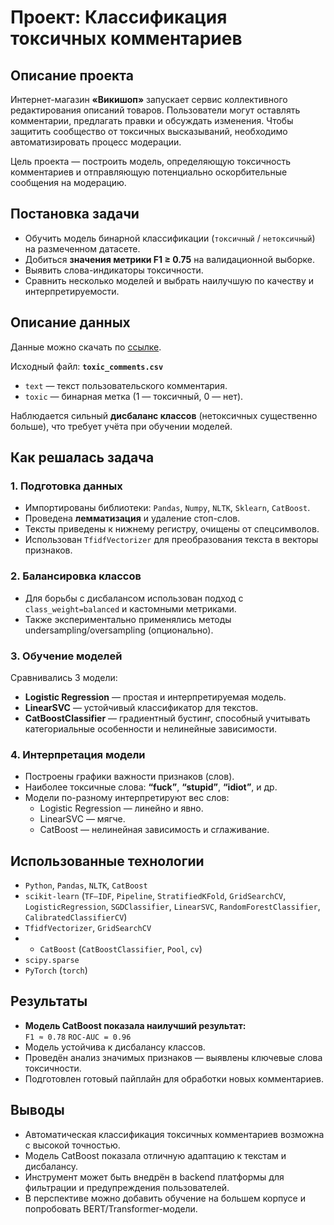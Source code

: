 # Проект: Классификация токсичных комментариев

## Описание проекта

Интернет-магазин **«Викишоп»** запускает сервис коллективного редактирования описаний товаров. Пользователи могут оставлять комментарии, предлагать правки и обсуждать изменения. Чтобы защитить сообщество от токсичных высказываний, необходимо автоматизировать процесс модерации.

Цель проекта — построить модель, определяющую токсичность комментариев и отправляющую потенциально оскорбительные сообщения на модерацию.

## Постановка задачи

- Обучить модель бинарной классификации (`токсичный` / `нетоксичный`) на размеченном датасете.
- Добиться **значения метрики F1 ≥ 0.75** на валидационной выборке.
- Выявить слова-индикаторы токсичности.
- Сравнить несколько моделей и выбрать наилучшую по качеству и интерпретируемости.

## Описание данных

Данные можно скачать по [ссылке](https://code.s3.yandex.net/datasets/toxic_comments.csv).

Исходный файл: **`toxic_comments.csv`**

- `text` — текст пользовательского комментария.
- `toxic` — бинарная метка (1 — токсичный, 0 — нет).

Наблюдается сильный **дисбаланс классов** (нетоксичных существенно больше), что требует учёта при обучении моделей.

## Как решалась задача

### 1. Подготовка данных

- Импортированы библиотеки: `Pandas`, `Numpy`, `NLTK`, `Sklearn`, `CatBoost`.
- Проведена **лемматизация** и удаление стоп-слов.
- Тексты приведены к нижнему регистру, очищены от спецсимволов.
- Использован `TfidfVectorizer` для преобразования текста в векторы признаков.

### 2. Балансировка классов

- Для борьбы с дисбалансом использован подход с `class_weight=balanced` и кастомными метриками.
- Также экспериментально применялись методы undersampling/oversampling (опционально).

### 3. Обучение моделей

Сравнивались 3 модели:

- **Logistic Regression** — простая и интерпретируемая модель.
- **LinearSVC** — устойчивый классификатор для текстов.
- **CatBoostClassifier** — градиентный бустинг, способный учитывать категориальные особенности и нелинейные зависимости.


### 4. Интерпретация модели

- Построены графики важности признаков (слов).
- Наиболее токсичные слова: **“fuck”**, **“stupid”**, **“idiot”**, и др.
- Модели по-разному интерпретируют вес слов:
  - Logistic Regression — линейно и явно.
  - LinearSVC — мягче.
  - CatBoost — нелинейная зависимость и сглаживание.

## Использованные технологии

- `Python`, `Pandas`, `NLTK`,  `CatBoost`
- `scikit-learn` (`TF–IDF`, `Pipeline`, `StratifiedKFold`, `GridSearchCV`, `LogisticRegression`, `SGDClassifier`, `LinearSVC`, `RandomForestClassifier`, `CalibratedClassifierCV`)  
- `TfidfVectorizer`, `GridSearchCV`
- - `CatBoost` (`CatBoostClassifier`, `Pool`, `cv`)  
- `scipy.sparse`  
- `PyTorch` (`torch`)  

## Результаты

- **Модель CatBoost показала наилучший результат:**  
  `F1 ≈ 0.78` 
  `ROC-AUC = 0.96`
- Модель устойчива к дисбалансу классов.
- Проведён анализ значимых признаков — выявлены ключевые слова токсичности.
- Подготовлен готовый пайплайн для обработки новых комментариев.

## Выводы

- Автоматическая классификация токсичных комментариев возможна с высокой точностью.
- Модель CatBoost показала отличную адаптацию к текстам и дисбалансу.
- Инструмент может быть внедрён в backend платформы для фильтрации и предупреждения пользователей.
- В перспективе можно добавить обучение на большем корпусе и попробовать BERT/Transformer-модели.
